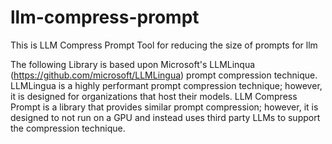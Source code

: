 # llm-compress-prompt
This is LLM Compress Prompt Tool for reducing the size of prompts for llm

The following Library is based upon Microsoft's LLMLinqua (https://github.com/microsoft/LLMLingua) prompt compression technique.  LLMLingua is a highly performant prompt compression technique; however, it is designed for organizations that host their models.  LLM Compress Prompt is a library that provides similar prompt compression; however, it is designed to not run on a GPU and instead uses third party LLMs to support the compression technique.

